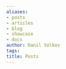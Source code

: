 ```yaml
---
aliases:
- posts
- articles
- blog
- showcase
- docs
author: Danil Volkov
tags:
title: Posts
---
```

